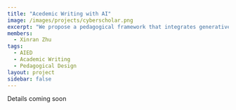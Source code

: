 ```yaml
---
title: "Acedemic Writing with AI"
image: /images/projects/cyberscholar.png
excerpt: "We propose a pedagogical framework that integrates generative AI and peer feedback throughout academic writing projects, aiming to foster collaboration in which peers and AI contribute in complementary ways."
members:
  - Xinran Zhu
tags:
  - AIED
  - Academic Writing
  - Pedagogical Design
layout: project
sidebar: false
---
```


Details coming soon